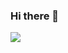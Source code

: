 ### Hi there 👋 
![](https://media4.giphy.com/media/v1.Y2lkPTc5MGI3NjExMGMyMWRmNzIwNjRjYTM2MmYyZDQyMzdiNTk2MDUwMDE4ZTFkOGUxMSZlcD12MV9pbnRlcm5hbF9naWZzX2dpZklkJmN0PWc/Za99XTI3DSGflOfX0g/giphy.gif)

<!--
**sahilsao/sahilsao** is a ✨ _special_ ✨ repository because its `README.md` (this file) appears on your GitHub profile.

Here are some ideas to get you started:

- 🔭 I’m currently working on ...
- 🌱 I’m currently learning ...
- 👯 I’m looking to collaborate on ...
- 🤔 I’m looking for help with ...
- 💬 Ask me about ...
- 📫 How to reach me: ...
- 😄 Pronouns: ...
- ⚡ Fun fact: ...
-->
